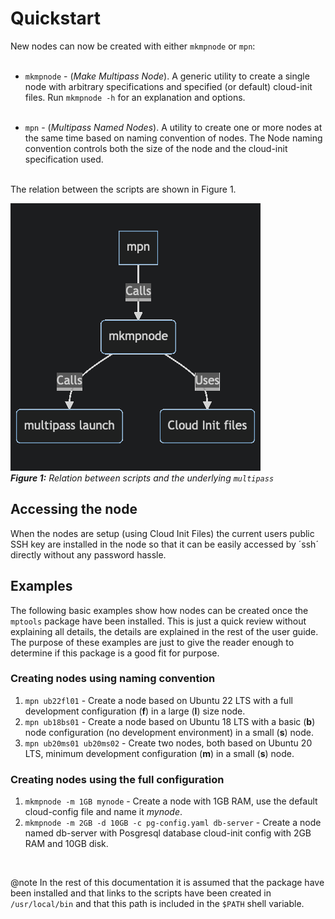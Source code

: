 # Quickstart

New nodes can now be created with either `mkmpnode` or `mpn`:  
&nbsp;
* `mkmpnode` - (*Make Multipass Node*). A generic utility to create a single node
  with arbitrary specifications and specified (or default) cloud-init files. Run `mkmpnode -h` for an explanation and options.  
  &nbsp;

* `mpn` - (*Multipass Named Nodes*). A utility to create one or more nodes at the same time based on naming
  convention of nodes. The Node naming convention controls both the size of the node and the cloud-init specification used.  
  &nbsp;

The relation between the scripts are shown in Figure 1.

<!--
```mermaid
graph TD
    A[mpn] -- >|Calls| B(mkmpnode)
    B -- > |Calls| C(multipass launch)
    B -- > |Uses|D(Cloud Init files) 
```
-->

![Figure 1 - Relation between scripts](figs/mptools-relation-fig.png)  
***Figure 1:*** *Relation between scripts and the underlying `multipass`*

## Accessing the node

When the nodes are setup (using Cloud Init Files) the current users public SSH key are installed in the node
so that it can be easily accessed by ´ssh´ directly without any password hassle.


## Examples 

The following basic examples show how nodes can be created once the `mptools` package have been
installed. This is just a quick review without explaining all details, the details 
are explained in the rest of the user guide. The purpose of these examples are just to give the reader
enough to determine if this package is a good fit for purpose.

### Creating nodes using naming convention
1. `mpn ub22fl01` - Create a node based on Ubuntu 22 LTS with a full development
   configuration (**f**) in a large (**l**) size node.
2. `mpn ub18bs01` - Create a node based on Ubuntu 18 LTS with a basic (**b**) node configuration (no development environment) in a small (**s**) node.
3. `mpn ub20ms01 ub20ms02` - Create two nodes, both based on Ubuntu 20 LTS, minimum development configuration (**m**) in a small (**s**) node.

### Creating nodes using the full configuration 
1. `mkmpnode -m 1GB mynode` - Create a node with 1GB RAM, use the default cloud-config file and name it *mynode*.
2. `mkmpnode -m 2GB -d 10GB -c pg-config.yaml db-server` - Create a node named db-server with Posgresql database cloud-init config with 2GB RAM and 10GB disk.  


&nbsp;


@note In the rest of this documentation it is assumed that the package have been installed and
that links to the scripts have been created in `/usr/local/bin` and that this path is included in the `$PATH` shell variable.

